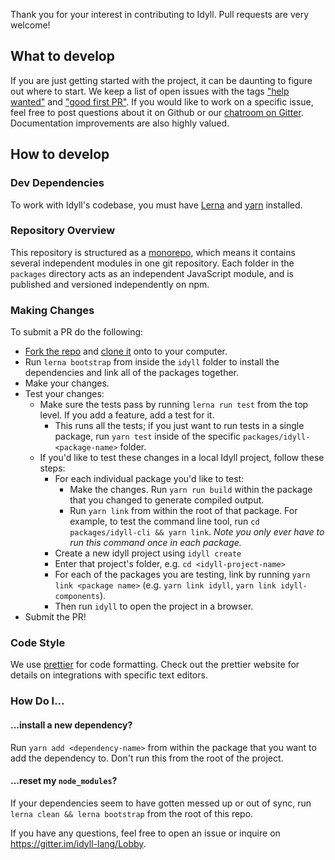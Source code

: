 Thank you for your interest in contributing to Idyll. Pull requests are very welcome!

## What to develop

If you are just getting started with the project, it can be daunting to figure out where to start. We keep a list of open issues with the tags ["help wanted"](https://github.com/idyll-lang/idyll/issues?q=is%3Aissue+is%3Aopen+label%3A%22Help+Wanted%22) and ["good first PR"](https://github.com/idyll-lang/idyll/issues?q=is%3Aissue+is%3Aopen+label%3A%22Good+First+PR%22). If you would like to work on a specific issue, feel free to post questions about it on Github or our [chatroom on Gitter](https://gitter.im/idyll-lang/Lobby). Documentation improvements are also highly valued.

## How to develop

### Dev Dependencies

To work with Idyll's codebase, you must have [Lerna](https://github.com/lerna/lerna) and [yarn](https://yarnpkg.com/en/docs/install) installed.

### Repository Overview

This repository is structured as a [monorepo](https://github.com/babel/babel/blob/master/doc/design/monorepo.md), which means it contains several independent modules in one git repository. Each folder in the `packages` directory acts as an independent JavaScript module, and is published and versioned independently on npm.

### Making Changes

To submit a PR do the following:

- [Fork the repo](https://help.github.com/articles/fork-a-repo/) and [clone it](https://help.github.com/articles/cloning-a-repository/) onto to your computer.
- Run `lerna bootstrap` from inside the `idyll` folder to install the dependencies and link all of the packages together.
- Make your changes.
- Test your changes:
  - Make sure the tests pass by running `lerna run test` from the top level. If you add a feature, add a test for it.
    - This runs all the tests; if you just want to run tests in a single package, run `yarn test` inside of the specific `packages/idyll-<package-name>` folder.
  - If you'd like to test these changes in a local Idyll project, follow these steps:
    - For each individual package you'd like to test:
      - Make the changes. Run `yarn run build` within the package that you changed to generate compiled output.
      - Run `yarn link` from within the root of that package. For example, to test the command line tool, run `cd packages/idyll-cli && yarn link`. _Note you only ever have to run this command once in each package._
    - Create a new idyll project using `idyll create`
    - Enter that project's folder, e.g. `cd <idyll-project-name>`
    - For each of the packages you are testing, link by running `yarn link <package name>` (e.g. `yarn link idyll`, `yarn link idyll-components`).
    - Then run `idyll` to open the project in a browser.
- Submit the PR!

### Code Style

We use [prettier](https://prettier.io/) for code formatting. Check out the prettier website for details
on integrations with specific text editors.

### How Do I...

#### ...install a new dependency?

Run `yarn add <dependency-name>` from within the package that you want to add the dependency to. Don't run this from the root of the project.

#### ...reset my `node_modules`?

If your dependencies seem to have gotten messed up or out of sync, run `lerna clean && lerna bootstrap` from the root of this repo.

If you have any questions, feel free to open an issue or inquire on https://gitter.im/idyll-lang/Lobby.

